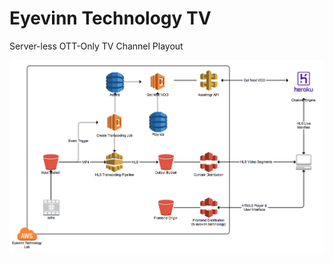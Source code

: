 # Eyevinn Technology TV

Server-less OTT-Only TV Channel Playout

![system design](https://github.com/Eyevinn/tv.eyevinn.technology/blob/master/docs/system_design.png)
